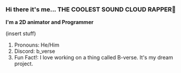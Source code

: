 ### Hi there it's me... THE COOLEST SOUND CLOUD RAPPER👋

**I'm a 2D animator and Programmer**

(insert stuff)

1. Pronouns: He/Him
2. Discord: b_verse
3. Fun Fact!: I love working on a thing called B-verse. It's my dream project.


<!--
**Biro-verse/Biro-verse** is a ✨ _special_ ✨ repository because its `README.md` (this file) appears on your GitHub profile.

Here are some ideas to get you started:

- 🔭 I’m currently working on ...
- 🌱 I’m currently learning ...
- 👯 I’m looking to collaborate on ...
- 🤔 I’m looking for help with ...
- 💬 Ask me about ...
- 📫 How to reach me: ...
- 😄 Pronouns: ...
- ⚡ Fun fact: ...
-->
